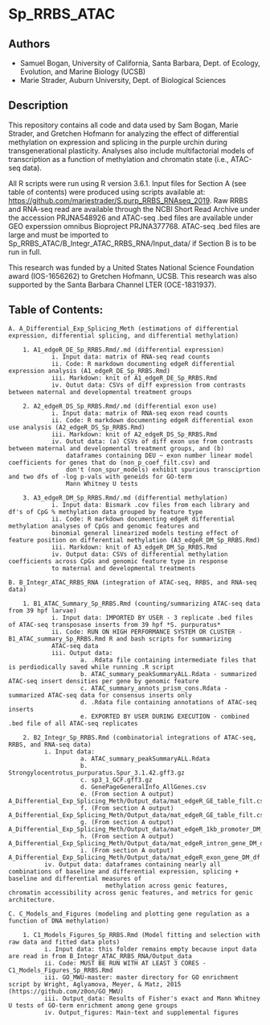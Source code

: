 # Sp_RRBS_ATAC

## Authors
* Samuel Bogan, University of California, Santa Barbara, Dept. of Ecology, Evolution, and Marine Biology (UCSB)
* Marie Strader, Auburn University, Dept. of Biological Sciences

## Description
This repository contains all code and data used by Sam Bogan, Marie Strader, and Gretchen Hofmann for analyzing the effect of differential methylation on expression and splicing in the purple urchin during transgenerational plasticity. Analyses also include multifactorial models of transcription as a function of methylation and chromatin state (i.e., ATAC-seq data).

All R scripts were run using R version 3.6.1. Input files for Section A (see table of contents) were produced using scripts available at: https://github.com/mariestrader/S.purp_RRBS_RNAseq_2019. Raw RRBS and RNA-seq read are available through the NCBI Short Read Archive under the accession PRJNA548926 and ATAC-seq .bed files are available under GEO experssion omnibus Bioproject PRJNA377768. ATAC-seq .bed files are large and must be imported to Sp_RRBS_ATAC/B_Integr_ATAC_RRBS_RNA/Input_data/ if Section B is to be run in full.

This research was funded by a United States National Science Foundation award (IOS-1656262) to Gretchen Hofmann, UCSB. This research was also supported by the Santa Barbara Channel LTER (OCE-1831937).

## Table of Contents:

    A. A_Differential_Exp_Splicing_Meth (estimations of differential expression, differential splicing, and differential methylation)
        
        1. A1_edgeR_DE_Sp_RRBS.Rmd/.md (differential expression)
                i. Input data: matrix of RNA-seq read counts
                ii. Code: R markdown documenting edgeR differential expression analysis (A1_edgeR_DE_Sp_RRBS.Rmd)
                iii. Markdown: knit of A1_edgeR_DE_Sp_RRBS.Rmd
                iv. Outut data: CSVs of diff expression from contrasts between maternal and developmental treatment groups
                
        2. A2_edgeR_DS_Sp_RRBS.Rmd/.md (differential exon use)
                i. Input data: matrix of RNA-seq exon read counts
                ii. Code: R markdown documenting edgeR differential exon use analysis (A2_edgeR_DS_Sp_RRBS.Rmd)
                iii. Markdown: knit of A2_edgeR_DS_Sp_RRBS.Rmd
                iv. Outut data: (a) CSVs of diff exon use from contrasts between maternal and developmental treatment groups, and (b)
                    dataframes containing DEU ~ exon number linear model coefficients for genes that do (non_p_coef_filt.csv) and   
                    don't (non_spur_models) exhibit spurious transciprtion and two dfs of -log p-vals with geneids for GO-term 
                    Mann Whitney U tests
                    
        3. A3_edgeR_DM_Sp_RRBS.Rmd/.md (differential methylation)
                i. Input data: Bismark .cov files from each library and df's of CpG % methylation data grouped by feature type
                ii. Code: R markdown documenting edgeR differential methylation analyses of CpGs and genomic features and 
                binomial general linearized models testing effect of feature position on differential methylation (A3_edgeR_DM_Sp_RRBS.Rmd)
                iii. Markdown: knit of A3_edgeR_DM_Sp_RRBS.Rmd
                iv. Output data: CSVs of differential methylation coefficients across CpGs and genomic feature type in response
                to maternal and developmental treatments
                
    B. B_Integr_ATAC_RRBS_RNA (integration of ATAC-seq, RRBS, and RNA-seq data)
        
        1. B1_ATAC_Summary_Sp_RRBS.Rmd (counting/summarizing ATAC-seq data from 39 hpf larvae)
                i. Input data: IMPORTED BY USER - 3 replicate .bed files of ATAC-seq transposase inserts from 39 hpf *S. purpuratus*
                ii. Code: RUN ON HIGH PERFORMANCE SYSTEM OR CLUSTER - B1_ATAC_summary_Sp_RRBS.Rmd R and bash scripts for summarizing 
                ATAC-seq data
                iii. Output data: 
                        a. .Rdata file containing intermediate files that is perdiodically saved while running .R script
                        b. ATAC_summary_peakSummaryALL.Rdata - summarized ATAC-seq insert densities per gene by genomic feature
                        c. ATAC_summary_annots_prism_cons.Rdata - summarized ATAC-seq data for consensus inserts only
                        d. .Rdata file containing annotations of ATAC-seq inserts
                        e. EXPORTED BY USER DURING EXECUTION - combined .bed file of all ATAC-seq replicates
                        
        2. B2_Integr_Sp_RRBS.Rmd (combinatorial integrations of ATAC-seq, RRBS, and RNA-seq data)
              i. Input data:
                        a. ATAC_summary_peakSummaryALL.Rdata
                        b. Strongylocentrotus_purpuratus.Spur_3.1.42.gff3.gz
                        c. sp3_1_GCF.gff3.gz
                        d. GenePageGeneralInfo_AllGenes.csv
                        e. (From section A output) A_Differential_Exp_Splicing_Meth/Output_data/mat_edgeR_GE_table_filt.csv
                        f. (From section A output) A_Differential_Exp_Splicing_Meth/Output_data/mat_edgeR_GE_table_filt.csv
                        g. (From section A output) A_Differential_Exp_Splicing_Meth/Output_data/mat_edgeR_1kb_promoter_DM_df.csv
                        h. (From section A output) A_Differential_Exp_Splicing_Meth/Output_data/mat_edgeR_intron_gene_DM_df.csv
                        i. (From section A output) A_Differential_Exp_Splicing_Meth/Output_data/mat_edgeR_exon_gene_DM_df.csv
              iv. Output data: dataframes containing nearly all combinations of baseline and differential expression, splicing + baseline and differential measures of   
                               methylation across genic features, chromatin accessibility across genic features, and metrics for genic architecture.
                               
    C. C_Models_and_Figures (modeling and plotting gene regulation as a function of DNA methylation)
    
        1. C1_Models_Figures_Sp_RRBS.Rmd (Model fitting and selection with raw data and fitted data plots)
              i. Input data: this folder remains empty because input data are read in from B_Integr_ATAC_RRBS_RNA/Output_data
              ii. Code: MUST BE RUN WITH AT LEAST 3 CORES - C1_Models_Figures_Sp_RRBS.Rmd
              iii. GO_MWU-master: master directory for GO enrichment script by Wright, Aglyamova, Meyer, & Matz, 2015 (https://github.com/z0on/GO_MWU)
              iii. Output_data: Results of Fisher's exact and Mann Whitney U tests of GO-term enrichment among gene groups
              iv. Output_figures: Main-text and supplemental figures

